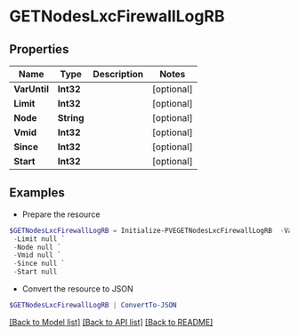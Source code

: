 # GETNodesLxcFirewallLogRB
## Properties

Name | Type | Description | Notes
------------ | ------------- | ------------- | -------------
**VarUntil** | **Int32** |  | [optional] 
**Limit** | **Int32** |  | [optional] 
**Node** | **String** |  | [optional] 
**Vmid** | **Int32** |  | [optional] 
**Since** | **Int32** |  | [optional] 
**Start** | **Int32** |  | [optional] 

## Examples

- Prepare the resource
```powershell
$GETNodesLxcFirewallLogRB = Initialize-PVEGETNodesLxcFirewallLogRB  -VarUntil null `
 -Limit null `
 -Node null `
 -Vmid null `
 -Since null `
 -Start null
```

- Convert the resource to JSON
```powershell
$GETNodesLxcFirewallLogRB | ConvertTo-JSON
```

[[Back to Model list]](../README.md#documentation-for-models) [[Back to API list]](../README.md#documentation-for-api-endpoints) [[Back to README]](../README.md)

